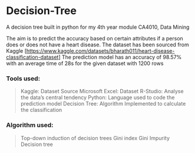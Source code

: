 # Decision-Tree
A decision tree built in python for my 4th year module CA4010, Data Mining

The aim is to predict the accuracy based on certain attributes if a person does or does not have a heart disease.
The dataset has been sourced from Kaggle [https://www.kaggle.com/datasets/bharath011/heart-disease-classification-dataset]
The prediction model has an accuracy of 98.57% with an average time of 28s for the given dataset with 1200 rows


### Tools used:
> Kaggle: Dataset Source
> Microsoft Excel: Dataset
> R-Studio: Analyse the data’s central tendency
> Python: Language used to code the prediction model
> Decision Tree: Algorithm Implemented to calculate the classification


### Algorithm used:
> Top-down induction of decision trees
> Gini index
> Gini Impurity
> Decision tree
